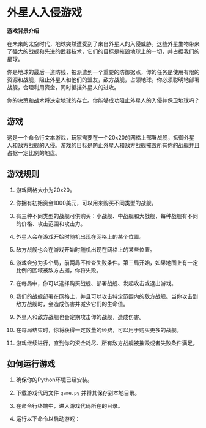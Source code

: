 # 外星人入侵游戏

**游戏背景介绍**

在未来的太空时代，地球突然遭受到了来自外星人的入侵威胁。这些外星生物带来了强大的战舰和先进的武器技术，它们的目标是摧毁地球上的一切，并占据我们的星球。

你是地球的最后一道防线，被派遣到一个重要的防御据点，你的任务是使用有限的资源和战舰，阻止外星人和他们的盟友，敌方战舰，占领地球。你必须聪明地部署战舰，合理利用资金，同时抵挡外星人的进攻。

你的决策和战术将决定地球的存亡。你能够成功阻止外星人的入侵并保卫地球吗？

## 游戏

这是一个命令行文本游戏，玩家需要在一个20x20的网格上部署战舰，抵御外星人和敌方战舰的入侵。游戏的目标是防止外星人和敌方战舰摧毁所有你的战舰并且占据一定比例的地盘。

## 游戏规则

1. 游戏网格大小为20x20。

2. 你拥有初始资金1000美元，可以用来购买不同类型的战舰。

3. 有三种不同类型的战舰可供购买：小战舰、中战舰和大战舰，每种战舰有不同的价格、攻击范围和攻击力。

4. 外星人会在游戏开始时随机出现在网格上的某个位置。

5. 敌方战舰也会在游戏开始时随机出现在网格上的某些位置。

6. 游戏会分为多个局，前两局不检查失败条件。第三局开始，如果地图上有一定比例的区域被敌方占据，你将失败。

7. 在每局中，你可以选择购买战舰、部署战舰、发起攻击或退出游戏。

8. 我们的战舰部署在网格上，并且可以攻击特定范围内的敌方战舰。当你攻击到敌方战舰时，会造成伤害并减少它们的生命值。

9. 外星人和敌方战舰也会定期攻击你的战舰，造成伤害。

10. 在每局结束时，你将获得一定数量的经费，可以用于购买更多的战舰。

11. 游戏继续进行，直到你的资金耗尽、所有敌方战舰被摧毁或者失败条件满足。

## 如何运行游戏

1. 确保你的Python环境已经安装。

2. 下载游戏代码文件 `game.py` 并将其保存到本地目录。

3. 在命令行终端中，进入游戏代码所在的目录。

4. 运行以下命令以启动游戏：


